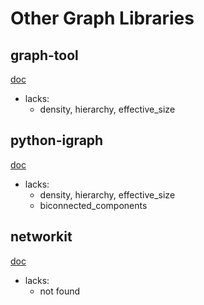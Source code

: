 # Other Graph Libraries

## graph-tool

[doc](https://graph-tool.skewed.de/static/doc/index.html)

- lacks:
  - density, hierarchy, effective_size

## python-igraph

[doc](https://igraph.org/python/versions/latest/)

- lacks:
  - density, hierarchy, effective_size
  - biconnected_components

## networkit

[doc](https://networkit.github.io/dev-docs/python_api/modules.html)
- lacks:
  - not found